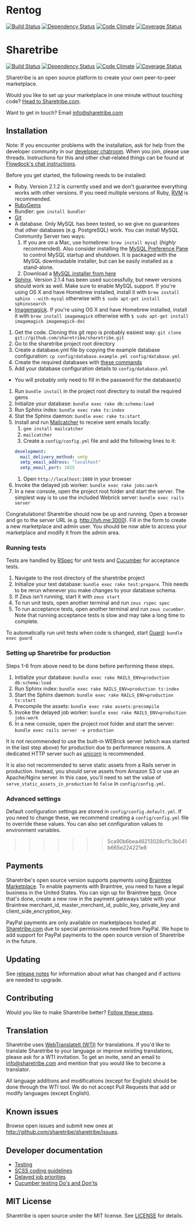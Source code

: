 # Rentog
[![Build Status](https://travis-ci.org/Hermi999/rentog.svg?branch=master)](https://travis-ci.org/Hermi999/rentog)
[![Dependency Status](https://gemnasium.com/Hermi999/rentog.svg)](https://gemnasium.com/Hermi999/rentog)
[![Code Climate](https://codeclimate.com/github/Hermi999/rentog.png)](https://codeclimate.com/github/Hermi999/rentog)
[![Coverage Status](https://coveralls.io/repos/Hermi999/rentog/badge.svg?branch=master&service=github)](https://coveralls.io/github/Hermi999/rentog?branch=master)

# Sharetribe

[![Build Status](https://travis-ci.org/sharetribe/sharetribe.svg?branch=master)](https://travis-ci.org/sharetribe/sharetribe) [![Dependency Status](https://gemnasium.com/sharetribe/sharetribe.png)](https://gemnasium.com/sharetribe/sharetribe) [![Code Climate](https://codeclimate.com/github/sharetribe/sharetribe.png)](https://codeclimate.com/github/sharetribe/sharetribe) [![Coverage Status](https://coveralls.io/repos/sharetribe/sharetribe/badge.png)](https://coveralls.io/r/sharetribe/sharetribe)

Sharetribe is an open source platform to create your own peer-to-peer marketplace.

Would you like to set up your marketplace in one minute without touching code? [Head to Sharetribe.com](https://www.sharetribe.com).

Want to get in touch? Email [info@sharetribe.com](mailto:info@sharetribe.com)


## Installation

Note: If you encounter problems with the installation, ask for help from the developer community in our [developer chatroom](https://www.flowdock.com/invitations/4f606b0784e5758bfdb25c30515df47cff28f7d5-main). When you join, please use threads. Instructions for this and other chat-related things can be found at [Flowdock's chat instructions](https://www.flowdock.com/help/chat).

Before you get started, the following needs to be installed:
  * Ruby. Version 2.1.2 is currently used and we don't guarantee everything works with other versions. If you need multiple versions of Ruby, [RVM](https://rvm.io//) is recommended.
  * [RubyGems](http://rubygems.org/)
  * Bundler: `gem install bundler`
  * [Git](http://help.github.com/git-installation-redirect)
  * A database. Only MySQL has been tested, so we give no guarantees that other databases (e.g. PostgreSQL) work. You can install MySQL Community Server two ways:
    1. If you are on a Mac, use homebrew: `brew install mysql` (*highly* recommended). Also consider installing the [MySQL Preference Pane](https://dev.mysql.com/doc/refman/5.1/en/osx-installation-prefpane.html) to control MySQL startup and shutdown. It is packaged with the MySQL downloadable installer, but can be easily installed as a stand-alone.
    2. Download a [MySQL installer from here](http://dev.mysql.com/downloads/mysql/)
  * [Sphinx](http://pat.github.com/ts/en/installing_sphinx.html). Version 2.1.4 has been used successfully, but newer versions should work as well. Make sure to enable MySQL support. If you're using OS X and have Homebrew installed, install it with `brew install sphinx --with-mysql` otherwise with `$ sudo apt-get install sphinxsearch`
  * [Imagemagick](http://www.imagemagick.org). If you're using OS X and have Homebrew installed, install it with `brew install imagemagick` otherwise with `$ sudo apt-get install imagemagick imagemagick-doc`

1. Get the code. Cloning this git repo is probably easiest way: `git clone git://github.com/sharetribe/sharetribe.git`
1. Go to the sharetribe project root directory
1. Create a database.yml file by copying the example database configuration: `cp config/database.example.yml config/database.yml`
1. Create the required databases with [these commands](https://gist.github.com/804314)
1. Add your database configuration details to `config/database.yml`
  * You will probably only need to fill in the password for the database(s)
1. Run `bundle install` in the project root directory to install the required gems
1. Initialize your database: `bundle exec rake db:schema:load`
1. Run Sphinx index: `bundle exec rake ts:index`
1. Stat the Sphinx daemon: `bundle exec rake ts:start`
1. Install and run [Mailcatcher](http://mailcatcher.me) to receive sent emails locally:
    1. `gem install mailcatcher`
    1. `mailcatcher`
    1. Create a `config/config.yml` file and add the following lines to it:
      ```yml
      development:
        mail_delivery_method: smtp
        smtp_email_address: "localhost"
        smtp_email_port: 1025
      ```
    1. Open `http://localhost:1080` in your browser
1. Invoke the delayed job worker: `bundle exec rake jobs:work`
1. In a new console, open the project root folder and start the server. The simplest way is to use the included Webrick server: `bundle exec rails server`

Congratulations! Sharetribe should now be up and running. Open a browser and go to the server URL (e.g. http://lvh.me:3000). Fill in the form to create a new marketplace and admin user. You should be now able to access your marketplace and modify it from the admin area.

### Running tests

Tests are handled by [RSpec](http://rspec.info/) for unit tests and [Cucumber](https://cucumber.io/) for acceptance tests.

1. Navigate to the root directory of the sharetribe project
1. Initialize your test database: `bundle exec rake test:prepare`. This needs to be rerun whenever you make changes to your database schema.
1. If Zeus isn't running, start it with `zeus start`
1. To run unit tests, open another terminal and run `zeus rspec spec`
1. To run acceptance tests, open another terminal and run `zeus cucumber`. Note that running acceptance tests is slow and may take a long time to complete.

To automatically run unit tests when code is changed, start [Guard](https://github.com/guard/guard): `bundle exec guard`

### Setting up Sharetribe for production

Steps 1-6 from above need to be done before performing these steps.

1. Initialize your database: `bundle exec rake RAILS_ENV=production db:schema:load`
1. Run Sphinx index: `bundle exec rake RAILS_ENV=production ts:index`
1. Start the Sphinx daemon: `bundle exec rake RAILS_ENV=production ts:start`
1. Precompile the assets: `bundle exec rake assets:precompile`
1. Invoke the delayed job worker: `bundle exec rake RAILS_ENV=production jobs:work`
1. In a new console, open the project root folder and start the server: `bundle exec rails server -e production`

It is not recommended to use the built-in WEBrick server (which was started in the last step above) for production due to performance reasons. A dedicated HTTP server such as [unicorn](http://unicorn.bogomips.org/) is recommended.

It is also not recommended to serve static assets from a Rails server in production. Instead, you should serve assets from Amazon S3 or use an Apache/Nginx server. In this case, you'll need to set the value of `serve_static_assets_in_production` to `false` in `config/config.yml`.

### Advanced settings

Default configuration settings are stored in `config/config.default.yml`. If you need to change these, we recommend creating a `config/config.yml` file to override these values. You can also set configuration values to environment variables.

>>>>>>> 5ca90b6bea46213028cf1c3b041b665e224221e8

## Payments

Sharetribe's open source version supports payments using [Braintree Marketplace](https://www.braintreepayments.com/features/marketplace). To enable payments with Braintree, you need to have a legal business in the United States. You can sign up for Braintree [here](https://signups.braintreepayments.com/). Once that's done, create a new row in the payment gateways table with your Braintree merchant_id, master_merchant_id, public_key, private_key and client_side_encryption_key.

PayPal payments are only available on marketplaces hosted at [Sharetribe.com](https://www.sharetribe.com) due to special permissions needed from PayPal. We hope to add support for PayPal payments to the open source version of Sharetribe in the future.


## Updating

See [release notes](RELEASE_NOTES.md) for information about what has changed and if actions are needed to upgrade.


## Contributing

Would you like to make Sharetribe better? [Follow these steps](CONTRIBUTING.md).


## Translation

Sharetribe uses [WebTranslateIt (WTI)](https://webtranslateit.com/en) for translations. If you'd like to translate Sharetribe to your language or improve existing translations, please ask for a WTI invitation. To get an invite, send an email to [info@sharetribe.com](mailto:info@sharetribe.com) and mention that you would like to become a translator.

All language additions and modifications (except for English) should be done through the WTI tool. We do not accept Pull Requests that add or modify languages (except English).


## Known issues

Browse open issues and submit new ones at http://github.com/sharetribe/sharetribe/issues.


## Developer documentation

* [Testing](docs/testing.md)
* [SCSS coding guidelines](docs/scss-coding-guidelines.md)
* [Delayed job priorities](docs/delayed-job-priorities.md)
* [Cucumber testing Do's and Don'ts](docs/cucumber-do-dont.md)


## MIT License

Sharetribe is open source under the MIT license. See [LICENSE](LICENSE) for details.
